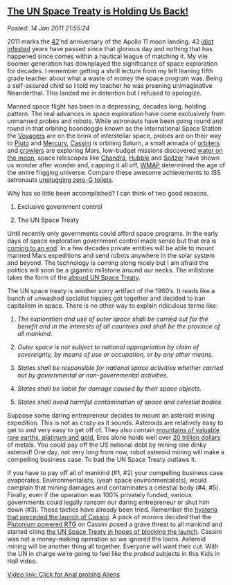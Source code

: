  
[The UN Space Treaty is Holding Us Back!](http://bakerjd99.wordpress.com/2011/01/14/the-un-space-treaty-is-holding-us-back/)
----------------------------------------------------------------------------------------------------------------------------

*Posted: 14 Jan 2011 21:55:24*

2011 marks the [42](http://www.youtube.com/watch?v=aboZctrHfK8)’nd
anniversary of the Apollo 11 moon landing. 42 [idiot
infested](http://www.newser.com/story/comments/64908/moon-landing-denier-exposed-as-a-cheat.html)
years have passed since that glorious day and nothing that has happened
since comes within a nautical league of matching it. My vile boomer
generation has downplayed the significance of space exploration for
decades. I remember getting a shrill lecture from my left leaning fifth
grade teacher about what a waste of money the space program was. Being a
self-assured child so I told my teacher he was preening unimaginative
Neanderthal. This landed me in detention but I refused to apologize.

Manned space flight has been in a depressing, decades long, holding
pattern. The real advances in space exploration have come exclusively
from unmanned probes and robots. While astronauts have been going round
and round in that orbiting boondoggle known as the International Space
Station the [Voyagers](http://voyager.jpl.nasa.gov/) are on the brink of
interstellar space, probes are on their way to
[Pluto](http://pluto.jhuapl.edu/) and
[Mercury](http://messenger.jhuapl.edu/),
[Cassini](http://saturn.jpl.nasa.gov/) is orbiting Saturn, a small
armada of
[orbiters](http://www.esa.int/SPECIALS/Mars\_Express/index.html) and
[crawlers](http://marsrover.nasa.gov/home/) are exploring Mars,
low-budget missions discovered [water on the
moon](http://online.wsj.com/article/SB10001424052702303339504575566194097878552.html),
space telescopes like [Chandra](http://chandra.harvard.edu/),
[Hubble](http://hubblesite.org/hubble\_20/) and
[Spitzer](http://www.spitzer.caltech.edu/) have shown us wonder after
wonder and, capping it all off, [WMAP](http://map.gsfc.nasa.gov/)
determined the age of the entire frigging universe. Compare these
awesome achievements to ISS astronauts [unplugging zero-G
toilets](http://www.nationalledger.com/cgi-bin/artman/exec/view.cgi?archive=26\&num=20926).

Why has so little been accomplished? I can think of two good reasons.

1.  Exclusive government control

2.  The UN Space Treaty

Until recently only governments could afford space programs. In the
early days of space exploration government control made sense but that
era is [coming to an end](http://www.spacex.com/). In a few decades
private entities will be able to mount manned Mars expeditions and send
robots anywhere in the solar system and beyond. The technology is coming
along nicely but I am afraid the politics will soon be a gigantic
millstone around our necks. The millstone takes the form of the [absurd
UN Space
Treaty](http://www.oosa.unvienna.org/oosa/SpaceLaw/outerspt.html).

The UN space treaty is another sorry artifact of the 1960’s. It reads
like a bunch of unwashed socialist hippies got together and decided to
ban capitalism in space. There is no other way to explain ridiculous
terms like:

1.  *The exploration and use of outer space shall be carried out for the
    benefit and in the interests of all countries and shall be the
    province of all mankind*.

2.  *Outer space is not subject to national appropriation by claim of
    sovereignty, by means of use or occupation, or by any other means.*

3.  *States shall be responsible for national space activities whether
    carried out by governmental or non-governmental activities.*

4.  *States shall be liable for damage caused by their space objects.*

5.  *States shall avoid harmful contamination of space and celestial
    bodies.*

Suppose some daring entrepreneur decides to mount an asteroid mining
expedition. This is not as crazy as it sounds. Asteroids are relatively
easy to get to and very easy to get off of. They also contain [mountains
of valuable rare earths, platinum and
gold.](http://news.bbc.co.uk/2/hi/sci/tech/401227.stm) Eros alone holds
well over [20 trillion
dollars](http://www.suite101.com/content/economic-impact-of-asteroids-space-exploration-a187015)
of metals. You could pay off the US national debt by mining one dinky
asteroid! One day, not very long from now, robot asteroid mining will
make a compelling business case. To bad the UN Space Treaty outlaws it.

If you have to pay off all of mankind (\#1, \#2) your compelling
business case evaporates. Environmentalists, (yeah space
environmentalists), would complain that mining damages and contaminates
a celestial body (\#4, \#5). Finally, even if the operation was 100%
privately funded, various governments could legally ransom our daring
entrepreneur or shut him down (\#3). These tactics have already been
tried. Remember the [hysteria that preceded the launch of
Cassini](http://articles.latimes.com/1997/oct/01/local/me-37979). A pack
of morons decided that the [Plutonium powered
RTG](http://en.wikipedia.org/wiki/Radioisotope\_thermoelectric\_generator)
on Cassini posed a grave threat to all mankind and started citing [the
UN Space Treaty in hopes of blocking the
launch](http://www.animatedsoftware.com/cassini/trea9704.htm). Cassini
was not a money-making operation so we ignored the loons. Asteroid
mining will be another thing all together. Everyone will want their cut.
With the UN in charge we’re going to feel like the *probed* subjects in
this Kids in Hall video.

[Video link: Click for Anal probing Aliens](http://www.youtube.com/watch?v=xz7sBTHtcLU)
